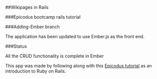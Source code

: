 ##Wikipages in Rails

###Epicodus bootcamp rails tutorial

###Adding-Ember branch

The application has been updated to use Ember.js as the front end.

###Status

All the CRUD functionality is complete in Ember

This app was made by following along with this <a href="http://http://www.learnhowtoprogram.com/lessons/intro-to-ember-js">Epicodus tutorial</a> as an introduction to Ruby on Rails.


